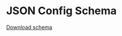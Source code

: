 # JSON Config Schema

[Download schema](https://github.com/ArtARTs36/php-merge-request-linter/blob/master/mr-linter-config-schema.json)
